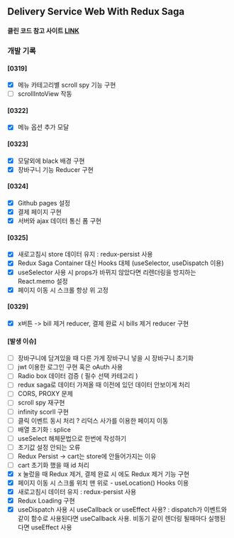 ## Delivery Service Web With Redux Saga

#### 클린 코드 참고 사이트 [LINK](https://jae04099.tistory.com/entry/React-%EB%A6%AC%EC%95%A1%ED%8A%B8-%ED%81%B4%EB%A6%B0-%EC%BD%94%EB%93%9C-%EA%B9%94%EB%81%94%ED%95%98%EA%B3%A0-%EB%8D%94-%EB%82%98%EC%9D%80-%EC%BD%94%EB%93%9C%EB%A5%BC-%EC%93%B8-%EC%88%98-%EC%9E%88%EB%8A%94-%EA%B0%84%EB%8B%A8%ED%95%9C-%EB%B0%A9%EB%B2%95%EB%93%A4)

### 개발 기록

#### [0319]

- [x] 메뉴 카테고리별 scroll spy 기능 구현
- [ ] scrollIntoView 작동

#### [0322]

- [x] 메뉴 옵션 추가 모달

#### [0323]

- [x] 모달외에 black 배경 구현
- [x] 장바구니 기능 Reducer 구현

#### [0324]

- [x] Github pages 설정
- [x] 결제 페이지 구현
- [x] 서버와 ajax 데이터 통신 폼 구현

#### [0325]

- [x] 새로고침시 store 데이터 유지 : redux-persist 사용
- [x] Redux Saga Container 대신 Hooks 대체 (useSelector, useDispatch 이용)
- [x] useSelector 사용 시 props가 바뀌지 않았다면 리렌더링을 방지하는 React.memo 설정
- [x] 페이지 이동 시 스크롤 항상 위 고정

#### [0329]

- [x] x버튼 -> bill 제거 reducer, 결제 완료 시 bills 제거 reducer 구현

#### [발생 이슈]

- [ ] 장바구니에 담겨있을 때 다른 가게 장바구니 넣을 시 장바구니 초기화
- [ ] jwt 이용한 로그인 구현 혹은 oAuth 사용
- [ ] Radio box 데이터 검증 ( 필수 선택 카테고리 )
- [ ] redux saga로 데이터 가져올 때 이전에 있던 데이터 안보이게 처리
- [ ] CORS, PROXY 문제
- [ ] scroll spy 재구현
- [ ] infinity scorll 구현
- [ ] 클릭 이벤트 동시 처리 ? 리덕스 사가를 이용한 페이지 이동
- [ ] 배열 초기화 : splice
- [ ] useSelect 해체문법으로 한번에 작성하기
- [ ] 초기값 설정 안되는 오류
- [ ] Redux Persist -> cart는 store에 안들어가지는 이유
- [ ] cart 초기화 했을 때 id 처리
- [x] x 눌렀을 때 Redux 제거, 결제 완료 시 에도 Redux 제거 기능 구현
- [x] 페이지 이동 시 스크롤 위치 맨 위로 - useLocation() Hooks 이용
- [x] 새로고침시 데이터 유지 : redux-persist 사용
- [x] Redux Loading 구현
- [x] useDispatch 사용 시 useCallback or useEffect 사용? : dispatch가 이벤트와 같이 함수로 사용된다면 useCallback 사용. 비동기 같이 렌더링 될때마다 실행된다면 useEffect 사용
